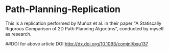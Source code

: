 # Path-Planning-Replication

This is a replication performed by Muñoz et al. in their paper "A Statiscally Rigorous Comparison of 2D Path Planning Algoritms", 
conducted by myself as research.

##DOI for above article
DOI:http://dx.doi.org/10.1093/comjnl/bxu137
